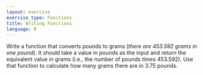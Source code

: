 ```yaml
---
layout: exercise
exercise_type: Functions
title: Writing Functions
language: R
---
```


Write a function that converts pounds to grams (*there are 453.592 grams in one
pound*). It should take a value in pounds as the input and return the equivalent
value in grams (i.e., the number of pounds times 453.592). Use that function to
calculate how many grams there are in 3.75 pounds.
